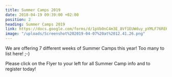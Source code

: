 ```yaml
---
title: Summer Camps 2019
date: 2018-04-19 09:39:00 +02:00
position: 2
heading: Summer Camps 2019
link: https://docs.google.com/forms/d/1pVb0nC4m3E_8Vf1EUWduy_pYMLF76REKC3GWDfxerEE/edit
image: "/uploads/Screenshot%202019-04-07%20at%2012.41.26.png"
---
```


We are offering 7 different weeks of Summer Camps this year! Too many to list here! ;-)

Please click on the Flyer to your left for all Summer Camp info and to register today!